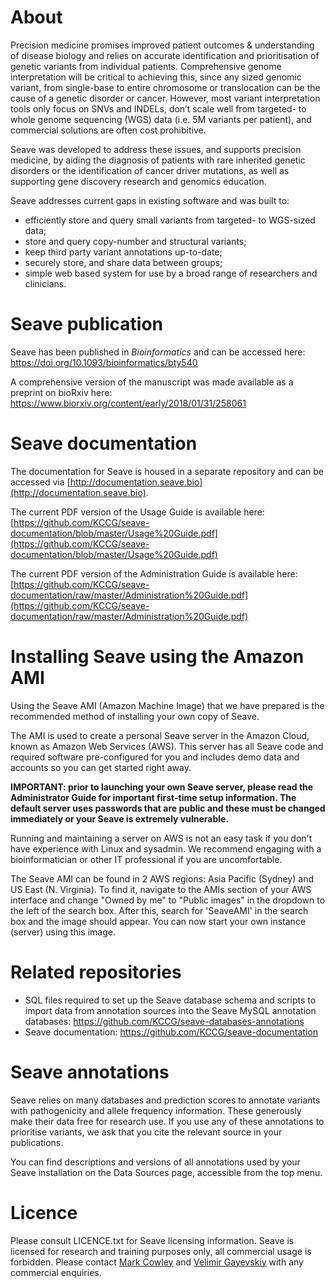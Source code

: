 # About
Precision medicine promises improved patient outcomes & understanding of disease biology and relies on accurate identification and prioritisation of genetic variants from individual patients. Comprehensive genome interpretation will be critical to achieving this, since any sized genomic variant, from single-base to entire chromosome or translocation can be the cause of a genetic disorder or cancer. However, most variant interpretation tools only focus on SNVs and INDELs, don’t scale well from targeted- to whole genome sequencing (WGS) data (i.e. 5M variants per patient), and commercial solutions are often cost prohibitive.

Seave was developed to address these issues, and supports precision medicine, by aiding the diagnosis of patients with rare inherited genetic disorders or the identification of cancer driver mutations, as well as supporting gene discovery research and genomics education. 

Seave addresses current gaps in existing software and was built to:
* efficiently store and query small variants from targeted- to WGS-sized data;
* store and query copy-number and structural variants;
* keep third party variant annotations up-to-date;
* securely store, and share data between groups;
* simple web based system for use by a broad range of researchers and clinicians.

# Seave publication
Seave has been published in _Bioinformatics_ and can be accessed here: https://doi.org/10.1093/bioinformatics/bty540

A comprehensive version of the manuscript was made available as a preprint on bioRxiv here: https://www.biorxiv.org/content/early/2018/01/31/258061

# Seave documentation
The documentation for Seave is housed in a separate repository and can be accessed via [http://documentation.seave.bio](http://documentation.seave.bio).

The current PDF version of the Usage Guide is available here: [https://github.com/KCCG/seave-documentation/blob/master/Usage%20Guide.pdf](https://github.com/KCCG/seave-documentation/blob/master/Usage%20Guide.pdf)

The current PDF version of the Administration Guide is available here: [https://github.com/KCCG/seave-documentation/raw/master/Administration%20Guide.pdf](https://github.com/KCCG/seave-documentation/raw/master/Administration%20Guide.pdf)

# Installing Seave using the Amazon AMI
Using the Seave AMI (Amazon Machine Image) that we have prepared is the recommended method of installing your own copy of Seave. 

The AMI is used to create a personal Seave server in the Amazon Cloud, known as Amazon Web Services (AWS). This server has all Seave code and required software pre-configured for you and includes demo data and accounts so you can get started right away.

**IMPORTANT: prior to launching your own Seave server, please read the Administrator Guide for important first-time setup information. The default server uses passwords that are public and these must be changed immediately or your Seave is extremely vulnerable.**

Running and maintaining a server on AWS is not an easy task if you don't have experience with Linux and sysadmin. We recommend engaging with a bioinformatician or other IT professional if you are uncomfortable.

The Seave AMI can be found in 2 AWS regions: Asia Pacific (Sydney) and US East (N. Virginia). To find it, navigate to the AMIs section of your AWS interface and change "Owned by me" to "Public images" in the dropdown to the left of the search box. After this, search for 'SeaveAMI' in the search box and the image should appear. You can now start your own instance (server) using this image.

# Related repositories
* SQL files required to set up the Seave database schema and scripts to import data from annotation sources into the Seave MySQL annotation databases: https://github.com/KCCG/seave-databases-annotations
* Seave documentation: https://github.com/KCCG/seave-documentation

# Seave annotations
Seave relies on many databases and prediction scores to annotate variants with pathogenicity and allele frequency information. These generously make their data free for research use. If you use any of these annotations to prioritise variants, we ask that you cite the relevant source in your publications.

You can find descriptions and versions of all annotations used by your Seave installation on the Data Sources page, accessible from the top menu.

# Licence
Please consult LICENCE.txt for Seave licensing information. Seave is licensed for research and training purposes only, all commercial usage is forbidden. Please contact [Mark Cowley](mailto:m.cowley@garvan.org.au) and [Velimir Gayevskiy](mailto:v.gayevskiy@garvan.org.au) with any commercial enquiries.